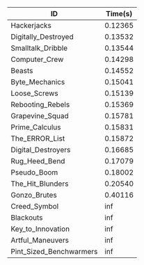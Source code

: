 |ID|Time(s)|
|-|-|
|Hackerjacks|0.12365|
|Digitally_Destroyed|0.13532|
|Smalltalk_Dribble|0.13544|
|Computer_Crew|0.14298|
|Beasts|0.14552|
|Byte_Mechanics|0.15041|
|Loose_Screws|0.15139|
|Rebooting_Rebels|0.15369|
|Grapevine_Squad|0.15781|
|Prime_Calculus|0.15831|
|The_ERROR_List|0.15872|
|Digital_Destroyers|0.16685|
|Rug_Heed_Bend|0.17079|
|Pseudo_Boom|0.18002|
|The_Hit_Blunders|0.20540|
|Gonzo_Brutes|0.40116|
|Creed_Symbol|inf|
|Blackouts|inf|
|Key_to_Innovation|inf|
|Artful_Maneuvers|inf|
|Pint_Sized_Benchwarmers|inf|
